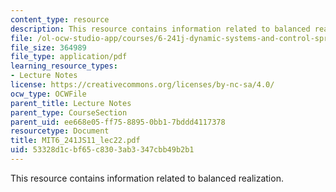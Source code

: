 ```yaml
---
content_type: resource
description: This resource contains information related to balanced realization.
file: /ol-ocw-studio-app/courses/6-241j-dynamic-systems-and-control-spring-2011/53328d1cbf65c8303ab3347cbb49b2b1_MIT6_241JS11_lec22.pdf
file_size: 364989
file_type: application/pdf
learning_resource_types:
- Lecture Notes
license: https://creativecommons.org/licenses/by-nc-sa/4.0/
ocw_type: OCWFile
parent_title: Lecture Notes
parent_type: CourseSection
parent_uid: ee668e05-ff75-8895-0bb1-7bddd4117378
resourcetype: Document
title: MIT6_241JS11_lec22.pdf
uid: 53328d1c-bf65-c830-3ab3-347cbb49b2b1
---
```

This resource contains information related to balanced realization.